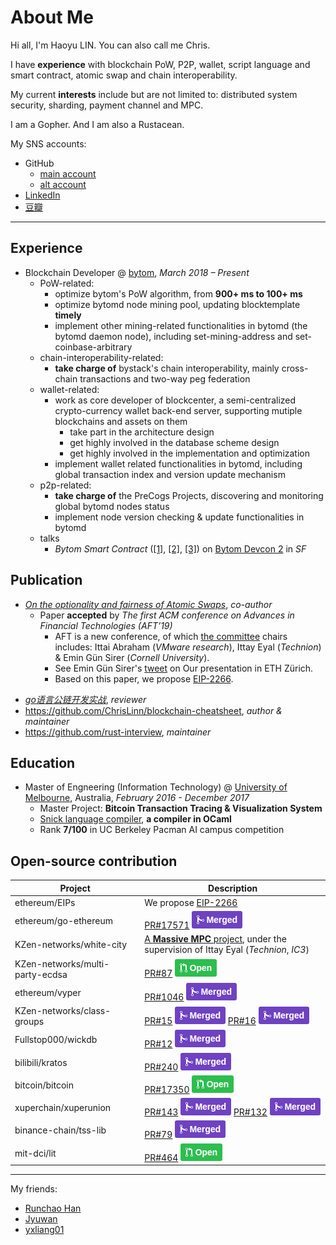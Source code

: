 # About Me

<!-- ex_nonav -->
<!-- ex_nolevel -->

Hi all, I'm Haoyu LIN. You can also call me Chris.

I have __experience__ with blockchain PoW, P2P, wallet, script language and smart contract, atomic swap and chain interoperability. 

My current __interests__ include but are not limited to: distributed system security, sharding, payment channel and MPC.

I am a Gopher. And I am also a Rustacean.

My SNS accounts:

+ GitHub
    + [main account](https://github.com/ChrisLinn)
    + [alt account](https://github.com/HAOYUatHZ)
+ [LinkedIn](http://linkedin.com/in/haoyu-lin-239474123)
+ [豆瓣](https://www.douban.com/people/NanderFour/)


--- 

## Experience
+ Blockchain Developer @ [bytom](https://github.com/Bytom/), _March 2018 – Present_
    * PoW-related:
        - optimize bytom's PoW algorithm, from __900+ ms to 100+ ms__
        - optimize bytomd node mining pool, updating blocktemplate __timely__
        - implement other mining-related functionalities in bytomd (the bytomd daemon node), including set-mining-address and set-coinbase-arbitrary
    - chain-interoperability-related:
        - __take charge of__ bystack's chain interoperability, mainly cross-chain transactions and two-way peg federation
    * wallet-related:
        - work as core developer of blockcenter, a semi-centralized crypto-currency wallet back-end server, supporting mutiple blockchains and assets on them
            + take part in the architecture design
            + get highly involved in the database scheme design
            + get highly involved in the implementation and optimization 
        - implement wallet related functionalities in bytomd, including global transaction index and version update mechanism
    * p2p-related:
        * __take charge of__ the PreCogs Projects, discovering and monitoring global bytomd nodes status
        * implement node version checking & update functionalities in bytomd
    + talks
        * _Bytom Smart Contract_ ([[1]](https://twitter.com/Bytom_Official/status/1165402458908061697?s=20), [[2]](https://www.8btc.com/article/469596), [[3]](https://github.com/ChrisLinn/chrislinn.ink/raw/master/img/me/bytom-devcon2/flash.JPG)) on [Bytom Devcon 2](https://github.com/ChrisLinn/chrislinn.ink/raw/master/img/me/bytom-devcon2/agenda.PNG) in _SF_
        <!-- - p2p 层实现节点保持连接? -->

## Publication
+ [_On the optionality and fairness of Atomic Swaps_](https://eprint.iacr.org/2019/896), _co-author_
    + Paper __accepted__ by _The first ACM conference on Advances in Financial Technologies (AFT’19)_
        * AFT is a new conference, of which [the committee](https://aft.acm.org/committees) chairs includes: Ittai Abraham (_VMware research_), Ittay Eyal (_Technion_) & Emin Gün Sirer (_Cornell University_).
        * See Emin Gün Sirer's [tweet](https://twitter.com/el33th4xor/status/1186211608596533248) on Our presentation in ETH Zürich.
        * Based on this paper, we propose [EIP-2266](https://github.com/ethereum/EIPs/blob/master/EIPS/eip-2266.md).
- [_go语言公链开发实战_](https://book.douban.com/subject/34659372/), _reviewer_
- https://github.com/ChrisLinn/blockchain-cheatsheet, _author & maintainer_
- https://github.com/rust-interview, _maintainer_


## Education
+ Master of Engneering (Information Technology) @ [University of Melbourne](https://www.unimelb.edu.au/), Australia, _February 2016 - December 2017_
    * Master Project: __Bitcoin Transaction Tracing & Visualization System__
    * [Snick language compiler](https://github.com/ChrisLinn/COMP90045_2017_SM1), __a compiler in OCaml__
    * Rank __7/100__ in UC Berkeley Pacman AI campus competition

## Open-source contribution

| Project | Description |
| - | - |
| ethereum/EIPs | We propose [EIP-2266](https://github.com/ethereum/EIPs/blob/master/EIPS/eip-2266.md) |
| ethereum/go-ethereum | [PR#17571](https://github.com/ethereum/go-ethereum/pull/17571) ![](/img/PR/merged.png) |
| KZen-networks/white-city | [A **Massive MPC** project](https://github.com/KZen-networks/white-city), under the supervision of Ittay Eyal (_Technion_, _IC3_) |
| KZen-networks/multi-party-ecdsa | [PR#87](https://github.com/KZen-networks/multi-party-ecdsa/pull/87) ![](/img/PR/open.png) |
| ethereum/vyper | [PR#1046](https://github.com/ethereum/vyper/pull/1046) ![](/img/PR/merged.png) |
| KZen-networks/class-groups | [PR#15](https://github.com/KZen-networks/class-groups/pull/15) ![](/img/PR/merged.png) [PR#16](https://github.com/KZen-networks/class-groups/pull/16) ![](/img/PR/merged.png) |
| Fullstop000/wickdb | [PR#12](https://github.com/Fullstop000/wickdb/pull/12) ![](/img/PR/merged.png) |
| bilibili/kratos | [PR#240](https://github.com/bilibili/kratos/pull/240) ![](/img/PR/merged.png) |
| bitcoin/bitcoin | [PR#17350](https://github.com/bitcoin/bitcoin/pull/17350) ![](/img/PR/open.png) |
| xuperchain/xuperunion | [PR#143](https://github.com/xuperchain/xuperunion/pull/143) ![](/img/PR/merged.png) [PR#132](https://github.com/xuperchain/xuperunion/pull/132) ![](/img/PR/merged.png) |
| binance-chain/tss-lib | [PR#79](https://github.com/binance-chain/tss-lib/pull/79) ![](/img/PR/merged.png) |
| mit-dci/lit | [PR#464](https://github.com/mit-dci/lit/pull/464) ![](/img/PR/open.png) |


---

My friends:

+ [Runchao Han](https://github.com/SebastianElvis)
+ [Jyuwan](https://www.douban.com/people/10566855/)
+ [yxliang01](https://github.com/yxliang01)

